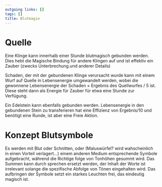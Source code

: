 ```yaml
---
outgoing links: []
tags: []
title: Blutmagie
---
```

# Quelle
Eine Klinge kann innerhalb einer Stunde blutmagisch gebunden werden. Dies hebt die Magische Bindung für andere Klingen auf und ist effektiv ein Zauber (zwecks Unterbrechung.und anderer Details)


Schaden, der mit der gebundenen Klinge verursacht wurde kann mit einem Wurf auf Quelle in Lebensenergie umgewandelt werden, wobei die gewonnene Lebensenergie der Schaden &times; Ergebnis des Quellwurfes / 5 ist. Diese steht dann als Energie für Zauber für etwa eine Stunde zur Verfügung.

Ein Edelstein kann ebenfalls gebunden werden. Lebensenergie in den gebundenen Stein zu transferieren hat eine Effizienz von Ergebnis/10 und benötigt eine Runde, ist aber eine Freie Aktion.


# Konzept Blutsymbole
Es werden mit Blut oder Schnitten, oder (Maluswürfel? wird wahscheinlich in einen Vorteil verlagert...) einem anderen Medium entsprechende Symbole aufgebracht, während die Richtige folge von Tonhöhen gesummt wird. Das Summen kann durch sprechen ersetzt werden, der Inhalt der Worte ist irrelevant solange die spezifische Abfolge von Tönen eingehalten wird. Das aufbringen der Symbole setzt ein starkes Leuchten frei, das eindeutig magisch ist.




